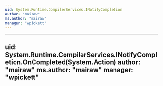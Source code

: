 ```yaml
---
uid: System.Runtime.CompilerServices.INotifyCompletion
author: "mairaw"
ms.author: "mairaw"
manager: "wpickett"
---
```


---
uid: System.Runtime.CompilerServices.INotifyCompletion.OnCompleted(System.Action)
author: "mairaw"
ms.author: "mairaw"
manager: "wpickett"
---
